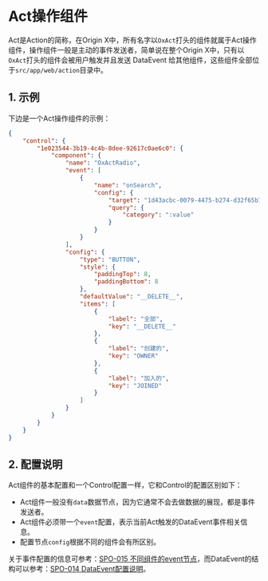 # Act操作组件

Act是Action的简称，在Origin X中，所有名字以`OxAct`打头的组件就属于Act操作组件，操作组件一般是主动的事件发送者，简单说在整个Origin X中，只有以`OxAct`打头的组件会被用户触发并且发送 DataEvent 给其他组件，这些组件全部位于`src/app/web/action`目录中。

## 1. 示例

下边是一个Act操作组件的示例：

```json
{
    "control": {
        "1e023544-3b19-4c4b-8dee-92617c0ae6c0": {
            "component": {
                "name": "OxActRadio",
                "event": [
                    {
                        "name": "onSearch",
                        "config": {
                            "target": "1d43acbc-0079-4475-b274-d32f65b7ebe7",
                            "query": {
                                "category": ":value"
                            }
                        }
                    }
                ],
                "config": {
                    "type": "BUTTON",
                    "style": {
                        "paddingTop": 8,
                        "paddingBottom": 8
                    },
                    "defaultValue": "__DELETE__",
                    "items": [
                        {
                            "label": "全部",
                            "key": "__DELETE__"
                        },
                        {
                            "label": "创建的",
                            "key": "OWNER"
                        },
                        {
                            "label": "加入的",
                            "key": "JOINED"
                        }
                    ]
                }
            }
        }
    }
}
```

## 2. 配置说明

Act组件的基本配置和一个Control配置一样，它和Control的配置区别如下：

* Act组件一般没有`data`数据节点，因为它通常不会去做数据的展现，都是事件发送者。
* Act组件必须带一个`event`配置，表示当前Act触发的DataEvent事件相关信息。
* 配置节点`config`根据不同的组件会有所区别。

关于事件配置的信息可参考：[SPO-015 不同组件的event节点](/specification/3-origin-xgui-fan/spo-015-bu-tong-zu-jian-de-event-jie-dian.html)，而DataEvent的结构可以参考：[SPO-014 DataEvent配置说明](/specification/3-origin-xgui-fan/spo-014-dataeventpei-zhi-shuo-ming.html)。




